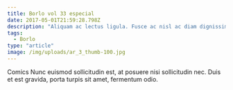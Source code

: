 ```yaml
---
title: Borlo vol 33 especial
date: 2017-05-01T21:59:28.798Z
description: "Aliquam ac lectus ligula. Fusce ac nisl ac diam dignissim imperdiet."
tags:
  - Borlo
type: "article"
image: /img/uploads/ar_3_thumb-100.jpg
---
```


Comics Nunc euismod sollicitudin est, at posuere nisi sollicitudin nec. Duis et est gravida, porta turpis sit amet, fermentum odio.
